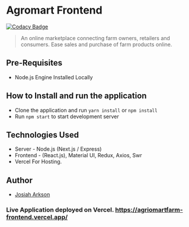 # Agromart Frontend

[![Codacy Badge](https://app.codacy.com/project/badge/Grade/147b75a9f218469abf70c17768cc3ea3)](https://www.codacy.com/gh/josiaharkson/healthlance/dashboard?utm_source=github.com&utm_medium=referral&utm_content=josiaharkson/healthlance&utm_campaign=Badge_Grade)

> An online marketplace connecting farm owners, retailers and consumers. Ease sales and purchase of farm products online.

## Pre-Requisites

- Node.js Engine Installed Locally

## How to Install and run the application

- Clone the application and run `yarn install` or `npm install`
- Run `npm start` to start development server

## Technologies Used

- Server - Node.js (Next.js / Express)
- Frontend - (React.js), Material UI, Redux, Axios, Swr
- Vercel For Hosting.

## Author

- [Josiah Arkson](https://github.com/josiaharkson)

### Live Application deployed on Vercel. https://agriomartfarm-frontend.vercel.app/
